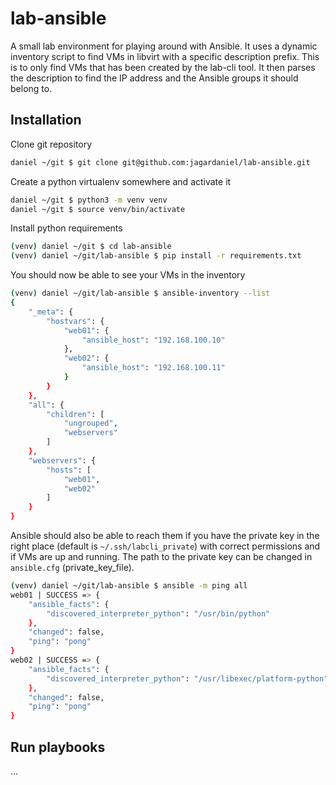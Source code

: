 # lab-ansible

A small lab environment for playing around with Ansible. It uses a dynamic inventory script to find VMs in libvirt with a specific description prefix. This is to only find VMs that has been created by the lab-cli tool. It then parses the description to find the IP address and the Ansible groups it should belong to.


## Installation

Clone git repository
```bash
daniel ~/git $ git clone git@github.com:jagardaniel/lab-ansible.git
```

Create a python virtualenv somewhere and activate it
```bash
daniel ~/git $ python3 -m venv venv
daniel ~/git $ source venv/bin/activate
```

Install python requirements
```bash
(venv) daniel ~/git $ cd lab-ansible
(venv) daniel ~/git/lab-ansible $ pip install -r requirements.txt
```

You should now be able to see your VMs in the inventory
```bash
(venv) daniel ~/git/lab-ansible $ ansible-inventory --list
{
    "_meta": {
        "hostvars": {
            "web01": {
                "ansible_host": "192.168.100.10"
            },
            "web02": {
                "ansible_host": "192.168.100.11"
            }
        }
    },
    "all": {
        "children": [
            "ungrouped",
            "webservers"
        ]
    },
    "webservers": {
        "hosts": [
            "web01",
            "web02"
        ]
    }
}
```

Ansible should also be able to reach them if you have the private key in the right place (default is `~/.ssh/labcli_private`) with correct permissions and if VMs are up and running. The path to the private key can be changed in `ansible.cfg` (private_key_file).
```bash
(venv) daniel ~/git/lab-ansible $ ansible -m ping all
web01 | SUCCESS => {
    "ansible_facts": {
        "discovered_interpreter_python": "/usr/bin/python"
    },
    "changed": false,
    "ping": "pong"
}
web02 | SUCCESS => {
    "ansible_facts": {
        "discovered_interpreter_python": "/usr/libexec/platform-python"
    },
    "changed": false,
    "ping": "pong"
}
```

## Run playbooks
...
